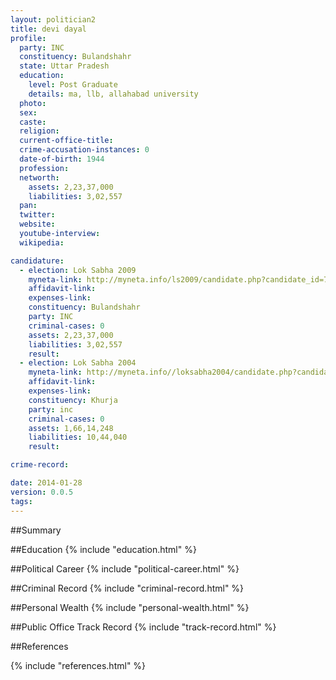 ```yaml
---
layout: politician2
title: devi dayal
profile: 
  party: INC
  constituency: Bulandshahr
  state: Uttar Pradesh
  education: 
    level: Post Graduate
    details: ma, llb, allahabad university
  photo: 
  sex: 
  caste: 
  religion: 
  current-office-title: 
  crime-accusation-instances: 0
  date-of-birth: 1944
  profession: 
  networth: 
    assets: 2,23,37,000
    liabilities: 3,02,557
  pan: 
  twitter: 
  website: 
  youtube-interview: 
  wikipedia: 

candidature: 
  - election: Lok Sabha 2009
    myneta-link: http://myneta.info/ls2009/candidate.php?candidate_id=7080
    affidavit-link: 
    expenses-link: 
    constituency: Bulandshahr 
    party: INC
    criminal-cases: 0
    assets: 2,23,37,000
    liabilities: 3,02,557
    result:  
  - election: Lok Sabha 2004
    myneta-link: http://myneta.info//loksabha2004/candidate.php?candidate_id=4575
    affidavit-link: 
    expenses-link: 
    constituency: Khurja 
    party: inc
    criminal-cases: 0
    assets: 1,66,14,248
    liabilities: 10,44,040
    result:  

crime-record: 

date: 2014-01-28
version: 0.0.5
tags: 
---
```

##Summary


##Education
{% include "education.html" %}


##Political Career
{% include "political-career.html" %}


##Criminal Record
{% include "criminal-record.html" %}


##Personal Wealth
{% include "personal-wealth.html" %}


##Public Office Track Record
{% include "track-record.html" %}


##References


{% include "references.html" %}